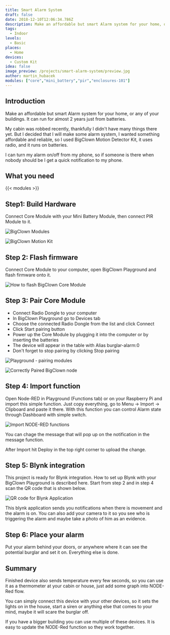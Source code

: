 ```yaml
---
title: Smart Alarm System
draft: false
date: 2018-12-10T12:06:34.786Z
description: Make an affordable but smart Alarm system for your home, or any of your buildings. It can run for almost 2 years just from batteries.
tags:
  - Indoor
levels:
  - Basic
places:
  - Home
devices:
  - Custom Kit
idea: false
image_preview: /projects/smart-alarm-system/preview.jpg
author: martin_hubacek
modules: ["core","mini_battery","pir","enclosures-101"]
---
```

## Introduction

Make an affordable but smart Alarm system for your home, or any of your buildings. It can run for almost 2 years just from batteries.

My cabin was robbed recently, thankfully I didn't have many things there yet. But I decided that I will make some alarm system, I wanted something affordable and reliable, so I used BigClown Motion Detector Kit, it uses radio, and it runs on batteries.

I can turn my alarm on/off from my phone, so if someone is there when nobody should be I get a quick notification to my phone.

## What you need

{{< modules >}}

## Step1: Build Hardware

Connect Core Module with your Mini Battery Module, then connect PIR Module to it.

![BigClown Modules](https://res.cloudinary.com/lukasfabik/image/upload/v1559587359/projects/smart-alarm-system/image_3LoBtGnNdW.png.jpg "BigClown Modules")

![BigClown Motion Kit](https://res.cloudinary.com/lukasfabik/image/upload/v1559587358/projects/smart-alarm-system/img_1339_ywiLqhFjb8.jpg "BigClown Motion Kit")

## Step 2: Flash firmware

Connect Core Module to your computer, open BigClown Playground and flash firmware onto it.

![How to flash BigClown Core Module](https://res.cloudinary.com/lukasfabik/image/upload/v1559587359/projects/smart-alarm-system/image_ZQkx3FuIoK.png.jpg "How to flash BigClown Core Module")

## Step 3: Pair Core Module

* Connect Radio Dongle to your computer
* In BigClown Playground go to Devices tab
* Choose the connected Radio Dongle from the list and click Connect
* Click Start pairing button
* Power up the Core Module by plugging it into the computer or by inserting the batteries
* The device will appear in the table with Alias burglar-alarm:0
* Don't forget to stop pairing by clicking Stop pairing

![Playground - pairing modules](https://res.cloudinary.com/lukasfabik/image/upload/v1559587358/projects/smart-alarm-system/image_2YQdmTueMy.png.jpg "Playground - pairing modules")

![Correctly Paired BigClown node](https://res.cloudinary.com/lukasfabik/image/upload/v1559587358/projects/smart-alarm-system/image_K6rRKHxr1D.png.jpg "Correctly Paired BigClown node")

## Step 4: Import function

Open Node-RED in Playground (Functions tab) or on your Raspberry Pi and import this simple function. Just copy everything, go to Menu -> Import -> Clipboard and paste it there. With this function you can control Alarm state through Dashboard with simple switch.

![Import NODE-RED functions](https://res.cloudinary.com/lukasfabik/image/upload/v1559587358/projects/smart-alarm-system/image_MTEa4c8wwN.png.jpg "Import NODE-RED functions")

You can chage the message that will pop up on the notification in the message function.

After Import hit Deploy in the top right corner to upload the change.

## Step 5: Blynk integration

This project is ready for Blynk integration. How to set up Blynk with your BigClown Playground is described here. Start from step 2 and in step 4 scan the QR code that is shown below.

![QR code for Blynk Application](https://res.cloudinary.com/lukasfabik/image/upload/v1559587358/projects/smart-alarm-system/image_zeNVpkYDqg.png.jpg "QR code for Blynk Application")

This blynk application sends you notifications when there is movement and the alarm is on. You can also add your camera to it so you see who is triggering the alarm and maybe take a photo of him as an evidence.

## Step 6: Place your alarm

Put your alarm behind your doors, or anywhere where it can see the potential burglar and set it on. Everything else is done.

## Summary

Finished device also sends temperature every few seconds, so you can use it as a thermometer at your cabin or house, just add some graph into NODE-Red flow.

You can simply connect this device with your other devices, so it sets the lights on in the house, start a siren or anything else that comes to your mind, maybe it will scare the burglar off.

If you have a bigger building you can use multiple of these devices. It is easy to update the NODE-Red function so they work together.
